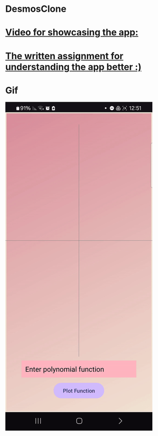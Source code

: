 ﻿# DesmosClone

# [Video for showcasing the app:](https://drive.google.com/file/d/1zR3NvPZHFA8NzH8JiA8tPCXxrFORmuky/view?usp=sharing)

# [The written assignment for understanding the app better :)](https://drive.google.com/file/d/1RQlhA9D6NV7naB7RS89YBAc06ScUguew/view?usp=sharing)


# Gif 
![](https://github.com/idogut3/DesmosClone-Project/blob/main/drawing_polynomials_gif.gif)
